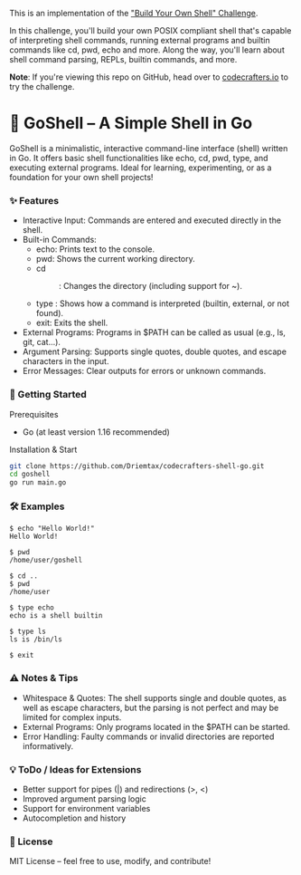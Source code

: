 This is an implementation of the
["Build Your Own Shell" Challenge](https://app.codecrafters.io/courses/shell/overview).

In this challenge, you'll build your own POSIX compliant shell that's capable of
interpreting shell commands, running external programs and builtin commands like
cd, pwd, echo and more. Along the way, you'll learn about shell command parsing,
REPLs, builtin commands, and more.

**Note**: If you're viewing this repo on GitHub, head over to
[codecrafters.io](https://codecrafters.io) to try the challenge.

# 🐚 GoShell – A Simple Shell in Go

GoShell is a minimalistic, interactive command-line interface (shell) written in Go. It offers basic shell functionalities like echo, cd, pwd, type, and executing external programs. Ideal for learning, experimenting, or as a foundation for your own shell projects!
### ✨ Features

- Interactive Input: Commands are entered and executed directly in the shell.
- Built-in Commands:
   - echo: Prints text to the console.
   - pwd: Shows the current working directory.
   - cd <dir>: Changes the directory (including support for ~).
   - type <command>: Shows how a command is interpreted (builtin, external, or not found).
   - exit: Exits the shell.
- External Programs: Programs in $PATH can be called as usual (e.g., ls, git, cat...).
- Argument Parsing: Supports single quotes, double quotes, and escape characters in the input.
- Error Messages: Clear outputs for errors or unknown commands.

### 🚀 Getting Started
Prerequisites

- Go (at least version 1.16 recommended)

Installation & Start

```bash
git clone https://github.com/Driemtax/codecrafters-shell-go.git
cd goshell
go run main.go
```

### 🛠️ Examples

```shell
$ echo "Hello World!"
Hello World!

$ pwd
/home/user/goshell

$ cd ..
$ pwd
/home/user

$ type echo
echo is a shell builtin

$ type ls
ls is /bin/ls

$ exit
```

### ⚠️ Notes & Tips

- Whitespace & Quotes: The shell supports single and double quotes, as well as escape characters, but the parsing is not perfect and may be limited for complex inputs.
- External Programs: Only programs located in the $PATH can be started.
- Error Handling: Faulty commands or invalid directories are reported informatively.

### 💡 ToDo / Ideas for Extensions

- Better support for pipes (|) and redirections (>, <)
- Improved argument parsing logic
- Support for environment variables
- Autocompletion and history

### 📄 License

MIT License – feel free to use, modify, and contribute!
